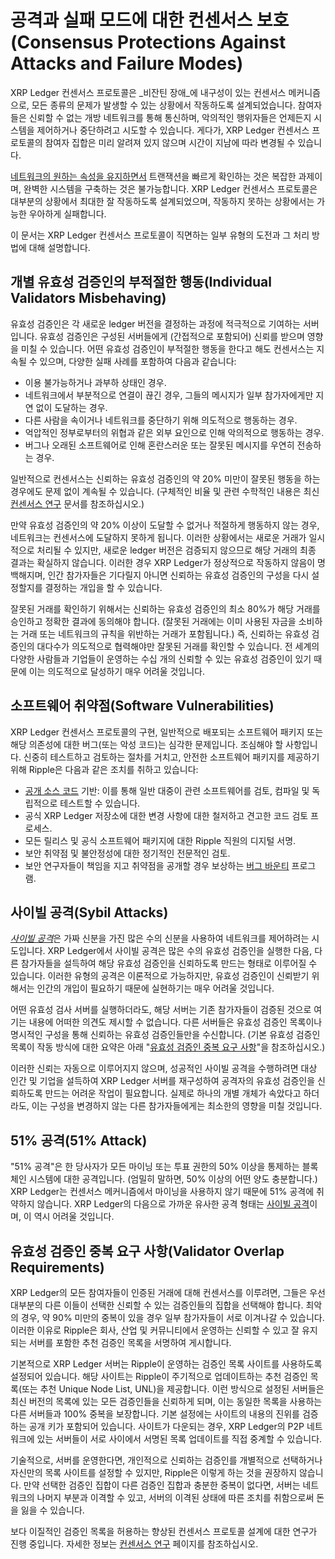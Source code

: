 # 공격과 실패 모드에 대한 컨센서스 보호(Consensus Protections Against Attacks and Failure Modes)

XRP Ledger 컨센서스 프로토콜은 _비잔틴 장애_에 내구성이 있는 컨센서스 메커니즘으로, 모든 종류의 문제가 발생할 수 있는 상황에서 작동하도록 설계되었습니다. 참여자들은 신뢰할 수 없는 개방 네트워크를 통해 통신하며, 악의적인 행위자들은 언제든지 시스템을 제어하거나 중단하려고 시도할 수 있습니다. 게다가, XRP Ledger 컨센서스 프로토콜의 참여자 집합은 미리 알려져 있지 않으며 시간이 지남에 따라 변경될 수 있습니다.

[네트워크의 원하는 속성을 유지하면서](consensus-structure.md) 트랜잭션을 빠르게 확인하는 것은 복잡한 과제이며, 완벽한 시스템을 구축하는 것은 불가능합니다. XRP Ledger 컨센서스 프로토콜은 대부분의 상황에서 최대한 잘 작동하도록 설계되었으며, 작동하지 못하는 상황에서는 가능한 우아하게 실패합니다.

이 문서는 XRP Ledger 컨센서스 프로토콜이 직면하는 일부 유형의 도전과 그 처리 방법에 대해 설명합니다.

## 개별 유효성 검증인의 부적절한 행동(Individual Validators Misbehaving)

유효성 검증인은 각 새로운 ledger 버전을 결정하는 과정에 적극적으로 기여하는 서버입니다. 유효성 검증인은 구성된 서버들에게 (간접적으로 포함되어) 신뢰를 받으며 영향을 미칠 수 있습니다. 어떤 유효성 검증인이 부적절한 행동을 한다고 해도 컨센서스는 지속될 수 있으며, 다양한 실패 사례를 포함하여 다음과 같습니다:

* 이용 불가능하거나 과부하 상태인 경우.
* 네트워크에서 부분적으로 연결이 끊긴 경우, 그들의 메시지가 일부 참가자에게만 지연 없이 도달하는 경우.
* 다른 사람을 속이거나 네트워크를 중단하기 위해 의도적으로 행동하는 경우.
* 억압적인 정부로부터의 위협과 같은 외부 요인으로 인해 악의적으로 행동하는 경우.
* 버그나 오래된 소프트웨어로 인해 혼란스러운 또는 잘못된 메시지를 우연히 전송하는 경우.

일반적으로 컨센서스는 신뢰하는 유효성 검증인의 약 20% 미만이 잘못된 행동을 하는 경우에도 문제 없이 계속될 수 있습니다. (구체적인 비율 및 관련 수학적인 내용은 최신 [컨센서스 연구](consensus-structure.md) 문서를 참조하십시오.)

만약 유효성 검증인의 약 20% 이상이 도달할 수 없거나 적절하게 행동하지 않는 경우, 네트워크는 컨센서스에 도달하지 못하게 됩니다. 이러한 상황에서는 새로운 거래가 일시적으로 처리될 수 있지만, 새로운 ledger 버전은 검증되지 않으므로 해당 거래의 최종 결과는 확실하지 않습니다. 이러한 경우 XRP Ledger가 정상적으로 작동하지 않음이 명백해지며, 인간 참가자들은 기다릴지 아니면 신뢰하는 유효성 검증인의 구성을 다시 설정할지를 결정하는 개입을 할 수 있습니다.

잘못된 거래를 확인하기 위해서는 신뢰하는 유효성 검증인의 최소 80%가 해당 거래를 승인하고 정확한 결과에 동의해야 합니다. (잘못된 거래에는 이미 사용된 자금을 소비하는 거래 또는 네트워크의 규칙을 위반하는 거래가 포함됩니다.) 즉, 신뢰하는 유효성 검증인의 대다수가 의도적으로 협력해야만 잘못된 거래를 확인할 수 있습니다. 전 세계의 다양한 사람들과 기업들이 운영하는 수십 개의 신뢰할 수 있는 유효성 검증인이 있기 때문에 이는 의도적으로 달성하기 매우 어려울 것입니다.

## 소프트웨어 취약점(Software Vulnerabilities)

XRP Ledger 컨센서스 프로토콜의 구현, 일반적으로 배포되는 소프트웨어 패키지 또는 해당 의존성에 대한 버그(또는 악성 코드)는 심각한 문제입니다. 조심해야 할 사항입니다. 신중히 테스트하고 검토하는 절차를 거치고, 안전한 소프트웨어 패키지를 제공하기 위해 Ripple은 다음과 같은 조치를 취하고 있습니다:

* [공개 소스 코드](https://github.com/XRPLF/rippled) 기반: 이를 통해 일반 대중이 관련 소프트웨어를 검토, 컴파일 및 독립적으로 테스트할 수 있습니다.
* 공식 XRP Ledger 저장소에 대한 변경 사항에 대한 철저하고 견고한 코드 검토 프로세스.
* 모든 릴리스 및 공식 소프트웨어 패키지에 대한 Ripple 직원의 디지털 서명.
* 보안 취약점 및 불안정성에 대한 정기적인 전문적인 검토.
* 보안 연구자들이 책임을 지고 취약점을 공개할 경우 보상하는 [버그 바운티](https://ripple.com/legal/bug-bounty/?\_\_hstc=78174987.fea062efab63b7d884146fbf3f7c0029.1692319459357.1692413103238.1692494175522.5&\_\_hssc=78174987.4.1692494175522&\_\_hsfp=2762612701) 프로그램.

## 사이빌 공격(Sybil Attacks)

[_사이빌 공격_](https://en.wikipedia.org/wiki/Sybil\_attack)은 가짜 신분을 가진 많은 수의 신분을 사용하여 네트워크를 제어하려는 시도입니다. XRP Ledger에서 사이빌 공격은 많은 수의 유효성 검증인을 실행한 다음, 다른 참가자들을 설득하여 해당 유효성 검증인을 신뢰하도록 만드는 형태로 이루어질 수 있습니다. 이러한 유형의 공격은 이론적으로 가능하지만, 유효성 검증인이 신뢰받기 위해서는 인간의 개입이 필요하기 때문에 실현하기는 매우 어려울 것입니다.

어떤 유효성 검사 서버를 실행하더라도, 해당 서버는 기존 참가자들이 검증된 것으로 여기는 내용에 어떠한 의견도 제시할 수 없습니다. 다른 서버들은 유효성 검증인 목록이나 명시적인 구성을 통해 신뢰하는 유효성 검증인들만을 수신합니다. (기본 유효성 검증인 목록이 작동 방식에 대한 요약은 아래 "[유효성 검증인 중복 요구 사항](consensus-protections-against-attacks-and-failure-modes.md#undefined-3)"을 참조하십시오.)

이러한 신뢰는 자동으로 이루어지지 않으며, 성공적인 사이빌 공격을 수행하려면 대상 인간 및 기업을 설득하여 XRP Ledger 서버를 재구성하여 공격자의 유효성 검증인을 신뢰하도록 만드는 어려운 작업이 필요합니다. 실제로 하나의 개별 개체가 속았다고 하더라도, 이는 구성을 변경하지 않는 다른 참가자들에게는 최소한의 영향을 미칠 것입니다.

## 51% 공격(51% Attack)

"51% 공격"은 한 당사자가 모든 마이닝 또는 투표 권한의 50% 이상을 통제하는 블록체인 시스템에 대한 공격입니다. (엄밀히 말하면, 50% 이상의 어떤 양도 충분합니다.) XRP Ledger는 컨센서스 메커니즘에서 마이닝을 사용하지 않기 때문에 51% 공격에 취약하지 않습니다. XRP Ledger의 다음으로 가까운 유사한 공격 형태는 [사이빌 공격](consensus-protections-against-attacks-and-failure-modes.md#undefined-2)이며, 이 역시 어려울 것입니다.

## 유효성 검증인 중복 요구 사항(Validator Overlap Requirements)

XRP Ledger의 모든 참여자들이 인증된 거래에 대해 컨센서스를 이루려면, 그들은 우선 대부분의 다른 이들이 선택한 신뢰할 수 있는 검증인들의 집합을 선택해야 합니다. 최악의 경우, 약 90% 미만의 중복이 있을 경우 일부 참가자들이 서로 이겨나갈 수 있습니다. 이러한 이유로 Ripple은 회사, 산업 및 커뮤니티에서 운영하는 신뢰할 수 있고 잘 유지되는 서버를 포함한 추천 검증인 목록을 서명하여 게시합니다.

기본적으로 XRP Ledger 서버는 Ripple이 운영하는 검증인 목록 사이트를 사용하도록 설정되어 있습니다. 해당 사이트는 Ripple이 주기적으로 업데이트하는 추천 검증인 목록(또는 추천 Unique Node List, UNL)을 제공합니다. 이런 방식으로 설정된 서버들은 최신 버전의 목록에 있는 모든 검증인들을 신뢰하게 되며, 이는 동일한 목록을 사용하는 다른 서버들과 100% 중복을 보장합니다. 기본 설정에는 사이트의 내용의 진위를 검증하는 공개 키가 포함되어 있습니다. 사이트가 다운되는 경우, XRP Ledger의 P2P 네트워크에 있는 서버들이 서로 사이에서 서명된 목록 업데이트를 직접 중계할 수 있습니다.

기술적으로, 서버를 운영한다면, 개인적으로 신뢰하는 검증인를 개별적으로 선택하거나 자신만의 목록 사이트를 설정할 수 있지만, Ripple은 이렇게 하는 것을 권장하지 않습니다. 만약 선택한 검증인 집합이 다른 검증인 집합과 충분한 중복이 없다면, 서버는 네트워크의 나머지 부분과 이격할 수 있고, 서버의 이격된 상태에 따른 조치를 취함으로써 돈을 잃을 수 있습니다.

보다 이질적인 검증인 목록을 허용하는 향상된 컨센서스 프로토콜 설계에 대한 연구가 진행 중입니다. 자세한 정보는 [컨센서스 연구](consensus-structure.md) 페이지를 참조하십시오.
